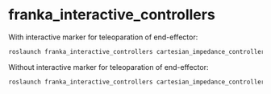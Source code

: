 # franka_interactive_controllers

With interactive marker for teleoparation of end-effector:
```bash
roslaunch franka_interactive_controllers cartesian_impedance_controller_pose_command.launch  use_interactive_marker:=true 

```

Without interactive marker for teleoparation of end-effector:
```bash
roslaunch franka_interactive_controllers cartesian_impedance_controller_pose_command.launch 

```
